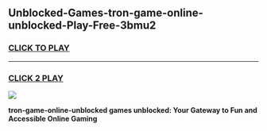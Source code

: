 
## Unblocked-Games-tron-game-online-unblocked-Play-Free-3bmu2
<h3>
<a href="https://premium76.site?title=tron-game-online-unblocked&ref=21A">CLICK TO PLAY</a></h3>
<hr>

<h3>
<a href="https://premium76.site?title=tron-game-online-unblocked&ref=21A">CLICK 2 PLAY</a>
  
</h3>

<a href="https://premium76.site?title=tron-game-online-unblocked&ref=21A"><img src="https://clearcache.store/games.png"></a>


**tron-game-online-unblocked games unblocked: Your Gateway to Fun and Accessible Online Gaming**
